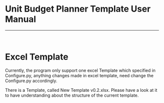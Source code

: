 # Unit Budget Planner Template User Manual

<hr><br>

# Excel Template

Currently, the program only support one excel Template which specified in Configure.py, anything changes made in excel template, need change the Configure.py accordingly.



There is a Template, called New Template v0.2.xlsx. Please have a look at it to have understanding about the structure of the current template.

